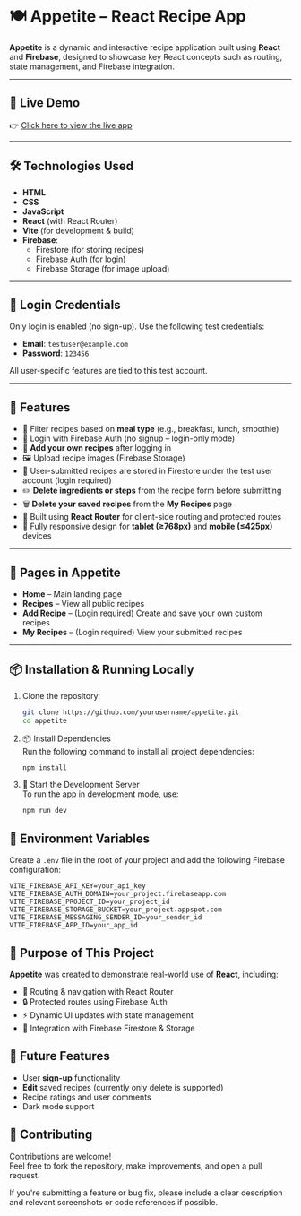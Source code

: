 # 🍽️ Appetite – React Recipe App

**Appetite** is a dynamic and interactive recipe application built using **React** and **Firebase**, designed to showcase key React concepts such as routing, state management, and Firebase integration.

---

## 🚀 Live Demo

👉 [Click here to view the live app](https://thanziapatelraheem.github.io/appetite/)

---

## 🛠️ Technologies Used

- **HTML**
- **CSS**
- **JavaScript**
- **React** (with React Router)
- **Vite** (for development & build)
- **Firebase**:
  - Firestore (for storing recipes)
  - Firebase Auth (for login)
  - Firebase Storage (for image upload)

---

## 🔐 Login Credentials

Only login is enabled (no sign-up). Use the following test credentials:

- **Email**: `testuser@example.com`
- **Password**: `123456`

All user-specific features are tied to this test account.

---

## 🧾 Features

- 🔎 Filter recipes based on **meal type** (e.g., breakfast, lunch, smoothie)
- 🔐 Login with Firebase Auth (no signup – login-only mode)
- 🧠 **Add your own recipes** after logging in
- 🖼️ Upload recipe images (Firebase Storage)
- 💾 User-submitted recipes are stored in Firestore under the test user account (login required)
- ✏️ **Delete ingredients or steps** from the recipe form before submitting
- 🗑️ **Delete your saved recipes** from the **My Recipes** page
- 🔁 Built using **React Router** for client-side routing and protected routes
- 📱 Fully responsive design for **tablet (≥768px)** and **mobile (≤425px)** devices

---

## 📂 Pages in Appetite

- **Home** – Main landing page
- **Recipes** – View all public recipes
- **Add Recipe** – (Login required) Create and save your own custom recipes
- **My Recipes** – (Login required) View your submitted recipes

---

## 📦 Installation & Running Locally

1. Clone the repository:

   ```bash
   git clone https://github.com/yourusername/appetite.git
   cd appetite
   ```

2. 📦 Install Dependencies  
   Run the following command to install all project dependencies:

   ```bash
   npm install
   ```

3. 🚀 Start the Development Server  
   To run the app in development mode, use:
   ```bash
   npm run dev
   ```

## 🔐 Environment Variables

Create a `.env` file in the root of your project and add the following Firebase configuration:

```env
VITE_FIREBASE_API_KEY=your_api_key
VITE_FIREBASE_AUTH_DOMAIN=your_project.firebaseapp.com
VITE_FIREBASE_PROJECT_ID=your_project_id
VITE_FIREBASE_STORAGE_BUCKET=your_project.appspot.com
VITE_FIREBASE_MESSAGING_SENDER_ID=your_sender_id
VITE_FIREBASE_APP_ID=your_app_id
```

## 🧠 Purpose of This Project

**Appetite** was created to demonstrate real-world use of **React**, including:

- 🧭 Routing & navigation with React Router
- 🔒 Protected routes using Firebase Auth
- ⚡ Dynamic UI updates with state management
- 🔗 Integration with Firebase Firestore & Storage

## 🌟 Future Features

- User **sign-up** functionality
- **Edit** saved recipes (currently only delete is supported)
- Recipe ratings and user comments
- Dark mode support

## 🤝 Contributing

Contributions are welcome!  
Feel free to fork the repository, make improvements, and open a pull request.

If you're submitting a feature or bug fix, please include a clear description and relevant screenshots or code references if possible.
